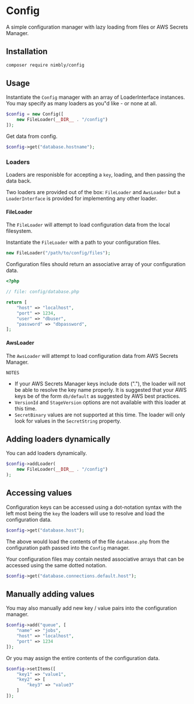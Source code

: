 # Config

A simple configuration manager with lazy loading from files or AWS Secrets Manager.

## Installation

```bash
composer require nimbly/config
```

## Usage

Instantiate the ```Config``` manager with an array of LoaderInterface instances. You may specify as many loaders as you"d like - or none at all.

```php
$config = new Config([
	new FileLoader(__DIR__ . "/config")
]);
```

Get data from config.

```php
$config->get("database.hostname");
```

### Loaders

Loaders are responisble for accepting a ```key```, loading, and then passing the data back.

Two loaders are provided out of the box: ```FileLoader``` and ```AwsLoader``` but a ```LoaderInterface``` is provided for implementing any other loader.

#### FileLoader

The ```FileLoader``` will attempt to load configuration data from the local filesystem.

Instantiate the ```FileLoader``` with a path to your configuration files.

```php
new FileLoader("/path/to/config/files");
```

Configuration files should return an associative array of your configuration data.

```php
<?php

// file: config/database.php

return [
	"host" => "localhost",
	"port" => 1234,
	"user" => "dbuser",
	"password" => "dbpassword",
];
```

#### AwsLoader

The ```AwsLoader``` will attempt to load configuration data from AWS Secrets Manager.

```NOTES```
* If your AWS Secrets Manager keys include dots ("."), the loader will not be able to resolve the key name properly. It is suggested that your AWS keys be of the form ```db/default``` as suggested by AWS best practices.
* ```VersionId``` and ```StageVersion``` options are not available with this loader at this time.
* ```SecretBinary``` values are not supported at this time. The loader will only look for values in the ```SecretString``` property.

## Adding loaders dynamically

You can add loaders dynamically.

```php
$config->addLoader(
	new FileLoader(__DIR__ . "/config")
);
```

## Accessing values

Configuration keys can be accessed using a dot-notation syntax with the left most being the ```key``` the loaders will use to resolve and load the configuration data.

```php
$config->get("database.host");
```

The above would load the contents of the file ```database.php``` from the configuration path passed into the ```Config``` manager.

Your configuration files may contain nested associative arrays that can be accessed using the same dotted notation.

```php
$config->get("database.connections.default.host");
```

## Manually adding values

You may also manually add new key / value pairs into the configuration manager.

```php
$config->add("queue", [
	"name" => "jobs",
	"host" => "localhost",
	"port" => 1234
]);
```

Or you may assign the entire contents of the configuration data.

```php
$config->setItems([
	"key1" => "value1",
	"key2" => [
		"key3" => "value3"
	]
]);
```